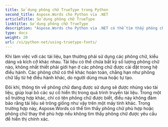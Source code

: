 ```yaml
---
title: Sử dụng phông chữ TrueType trong Python
second_title: Aspose.Words cho Python via .NET
articleTitle: Sử dụng phông chữ TrueType
linktitle: Sử dụng phông chữ TrueType
description: "Aspose.Words cho Python via .NET có thể tìm thấy phông chữ phù hợp hoặc phông chữ thay thế phù hợp để hiển thị tài liệu chính xác. Điều này đảm bảo rằng sự khác biệt giữa tài liệu được hiển thị và bản gốc là tối thiểu khi không có đủ thông tin về phông chữ."
type: docs
weight: 20
url: /vi/python-net/using-truetype-fonts/
---
```


Khi làm việc với các tài liệu, bạn thường phải sử dụng các phông chữ, kiểu dáng và kích cỡ khác nhau. Tài liệu có thể chứa bất kỳ số lượng phông chữ nào, không nhất thiết phải giới hạn ở các phông chữ được cài đặt trong hệ điều hành. Các phông chữ có thể khác hoàn toàn, chẳng hạn như phông chữ lấy từ hệ điều hành khác, do người dùng mua hoặc tự tạo.

Đôi khi, thông tin về phông chữ đang được sử dụng sẽ được nhúng vào tài liệu, giúp loại bỏ các sự cố hiển thị trong quá trình truyền tài liệu. Trong một số trường hợp khác, chỉ có tên phông chữ được biết, điều này không đảm bảo rằng tài liệu sẽ trông giống như vậy trên một máy tính khác. Trong trường hợp này, Aspose.Words có thể tìm thấy phông chữ phù hợp hoặc phông chữ thay thế phù hợp nếu không tìm thấy phông chữ được yêu cầu để hiển thị chính xác.
